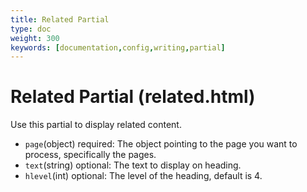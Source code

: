 ```yaml
---
title: Related Partial
type: doc
weight: 300
keywords: [documentation,config,writing,partial]
---
```

# Related Partial (related.html)
Use this partial to display related content.
* `page`(object) required: The object pointing to the page you want to process, specifically the pages.
* `text`(string) optional: The text to display on heading.
* `hlevel`(int) optional: The level of the heading, default is 4.